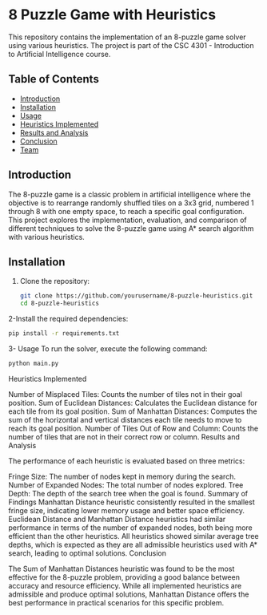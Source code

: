 # 8 Puzzle Game with Heuristics

This repository contains the implementation of an 8-puzzle game solver using various heuristics. The project is part of the CSC 4301 - Introduction to Artificial Intelligence course.

## Table of Contents

- [Introduction](#introduction)
- [Installation](#installation)
- [Usage](#usage)
- [Heuristics Implemented](#heuristics-implemented)
- [Results and Analysis](#results-and-analysis)
- [Conclusion](#conclusion)
- [Team](#team)

## Introduction

The 8-puzzle game is a classic problem in artificial intelligence where the objective is to rearrange randomly shuffled tiles on a 3x3 grid, numbered 1 through 8 with one empty space, to reach a specific goal configuration. This project explores the implementation, evaluation, and comparison of different techniques to solve the 8-puzzle game using A* search algorithm with various heuristics.

## Installation

1. Clone the repository:
   ```bash
   git clone https://github.com/yourusername/8-puzzle-heuristics.git
   cd 8-puzzle-heuristics
2-Install the required dependencies:
 ```bash
pip install -r requirements.txt
```
3- Usage
To run the solver, execute the following command:
```bash
python main.py
```
Heuristics Implemented

Number of Misplaced Tiles: Counts the number of tiles not in their goal position.
Sum of Euclidean Distances: Calculates the Euclidean distance for each tile from its goal position.
Sum of Manhattan Distances: Computes the sum of the horizontal and vertical distances each tile needs to move to reach its goal position.
Number of Tiles Out of Row and Column: Counts the number of tiles that are not in their correct row or column.
Results and Analysis

The performance of each heuristic is evaluated based on three metrics:

Fringe Size: The number of nodes kept in memory during the search.
Number of Expanded Nodes: The total number of nodes explored.
Tree Depth: The depth of the search tree when the goal is found.
Summary of Findings
Manhattan Distance heuristic consistently resulted in the smallest fringe size, indicating lower memory usage and better space efficiency.
Euclidean Distance and Manhattan Distance heuristics had similar performance in terms of the number of expanded nodes, both being more efficient than the other heuristics.
All heuristics showed similar average tree depths, which is expected as they are all admissible heuristics used with A* search, leading to optimal solutions.
Conclusion

The Sum of Manhattan Distances heuristic was found to be the most effective for the 8-puzzle problem, providing a good balance between accuracy and resource efficiency. While all implemented heuristics are admissible and produce optimal solutions, Manhattan Distance offers the best performance in practical scenarios for this specific problem.
